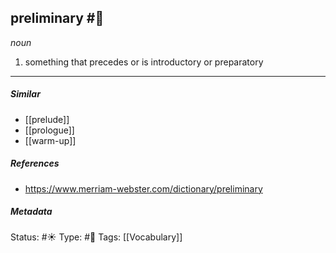 ## preliminary #🧠 

_noun_

1. something that precedes or is introductory or preparatory

___

##### Similar
-   [[prelude]]
-   [[prologue]]
-   [[warm-up]]

##### References 
- https://www.merriam-webster.com/dictionary/preliminary

##### Metadata
Status: #☀️ 
Type: #🔵 
Tags: [[Vocabulary]]